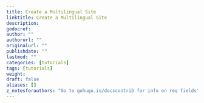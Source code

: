 ```yaml
---
title: Create a Multilingual Site
linktitle: Create a Multilingual Site
description:
godocref:
author: ""
authorurl: ""
originalurl: ""
publishdate: ""
lastmod: ""
categories: [tutorials]
tags: [tutorials]
weight:
draft: false
aliases: []
z_notesforauthors: "Go to gohugo.io/docscontrib for info on req fields"
---
```


